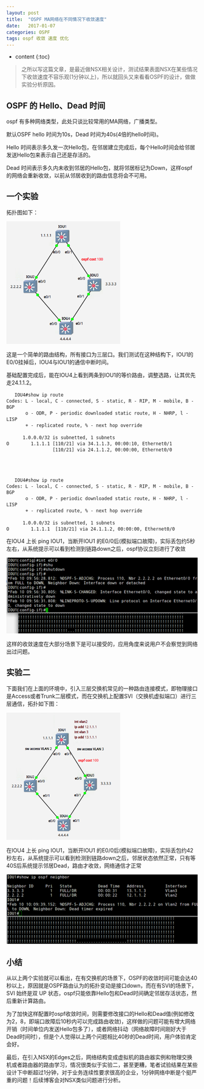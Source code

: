 ```yaml
---
layout: post
title:  "OSPF MA网络在不同情况下收敛速度"
date:   2017-01-07
categories: OSPF
tags: ospf 收敛 速度 优化
---
```

* content
{:toc}
> 之所以写这篇文章，是最近做NSX相关设计，测试结果表面NSX在某些情况下收敛速度不容乐观(1分钟以上)，所以就回头又来看看OSPF的设计，做做实验分析原因。



## OSPF 的 Hello、Dead 时间

ospf 有多种网络类型，此处只谈比较常用的MA网络，广播类型。

默认OSPF hello 时间为10s，Dead 时间为40s(4倍的hello时间)。

Hello 时间表示多久发一次Hello包，在邻居建立完成后，每个Hello时间会给邻居发送Hello包来表示自己还是存活的。

Dead 时间表示多久内未收到邻居的Hello包，就将邻居标记为Down，这样ospf的网络会重新收敛，以前从邻居收到的路由信息将会不可用。



## 一个实验

拓扑图如下：

<img src="/pics/ospf-conv1.png" width="300">

这是一个简单的路由结构，所有接口为三层口。我们测试在这种结构下，IOU1的E0/0挂掉后，IOU4与IOU1的通信中断时间。

基础配置完成后，能在IOU4上看到两条到IOU1的等价路由，调整选路，让其优先走24.1.1.2。

       IOU4#show ip route 
    Codes: L - local, C - connected, S - static, R - RIP, M - mobile, B - BGP
           o - ODR, P - periodic downloaded static route, H - NHRP, l - LISP
           + - replicated route, % - next hop override
    
          1.0.0.0/32 is subnetted, 1 subnets
    O        1.1.1.1 [110/21] via 34.1.1.3, 00:00:10, Ethernet0/1
                     [110/21] via 24.1.1.2, 00:00:00, Ethernet0/0




       IOU4#show ip route 
    Codes: L - local, C - connected, S - static, R - RIP, M - mobile, B - BGP
           o - ODR, P - periodic downloaded static route, H - NHRP, l - LISP
           + - replicated route, % - next hop override
    
          1.0.0.0/32 is subnetted, 1 subnets
    O        1.1.1.1  [110/21] via 24.1.1.2, 00:00:00, Ethernet0/0

在IOU4 上长 ping IOU1，当断开IOU1 的E0/0后(模拟端口故障)，实际丢包约5秒左右，从系统提示可以看到检测到链路down之后，ospf协议立刻进行了收敛

![pic](/pics/ospf-conv2.png)

这样的收敛速度在大部分场景下是可以接受的，应用角度来说用户不会察觉到网络出过问题。



## 实验二

下面我们在上面的环境中，引入三层交换机常见的一种路由连接模式，即物理接口是Access或者Trunk二层模式，而在交换机上配置SVI（交换机虚拟端口）进行三层通信，拓扑如下图：

<img src="/pics/ospf-conv3.png" width="300">

在IOU4 上长 ping IOU1，当断开IOU1 的E0/0后(模拟端口故障)，实际丢包约42秒左右，从系统提示可以看到检测到链路down之后，邻居状态依然正常，只有等40S后系统提示邻居Dead，路由才收敛，网络通信才正常

![pic](/pics/ospf-conv4.png)

## 小结

从以上两个实验就可以看出，在有交换机的场景下，OSPF的收敛时间可能会达40秒以上，原因就是OSPF路由认为的拓扑变动是接口down，而在有SVI的场景下，SVI 始终是双 UP 状态，ospf只能依靠Hello包和Dead时间确定邻居存活状态，然后重新计算路由。

为了加快这样配置时ospf收敛时间，则需要修改接口的Hello和Dead值(例如修改为2，8，即端口故障后10秒内可以完成路由收敛)，这样做的问题可能有增大网络开销（时间单位内发送Hello包多了），或者网络抖动（网络故障时间刚好大于Dead时间时），但是个人觉得以上两个问题相比40秒的Dead时间，用户体验肯定会好。

最后，在引入NSX的Edges之后，网络结构变成虚拟机的路由器实例和物理交换机或者路由器的路由学习，情况很类似于实验二，甚至更糟，笔者试验结果在某些设计下中断超过1分钟，对于业务连续性要求很高的企业，1分钟网络中断是个挺严重的问题！后续博客会对NSX类似问题进行分析。